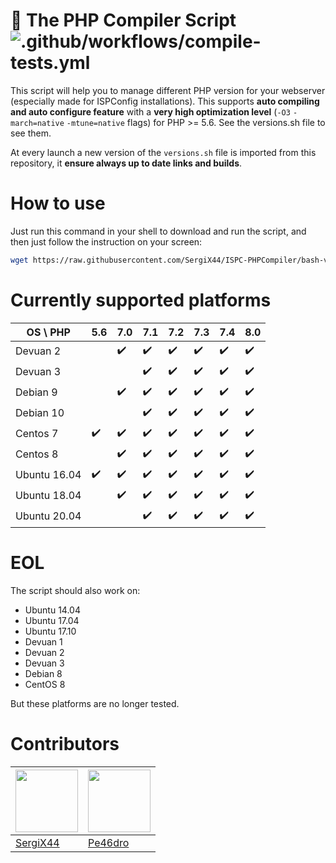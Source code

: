 # 🚀 The PHP Compiler Script ![.github/workflows/compile-tests.yml](https://github.com/SergiX44/ISPC-PHPCompiler/workflows/.github/workflows/compile-tests.yml/badge.svg)

This script will help you to manage different PHP version for your webserver (especially made for ISPConfig installations). 
This supports **auto compiling and auto configure feature** with a **very high optimization level** (`-O3` `-march=native` `-mtune=native` flags) for PHP >= 5.6. See the versions.sh file to see them.

At every launch a new version of the `versions.sh` file is imported from this repository, it **ensure always up to date links and builds**.

# How to use
Just run this command in your shell to download and run the script, and then just follow the instruction on your screen:
```bash
wget https://raw.githubusercontent.com/SergiX44/ISPC-PHPCompiler/bash-version/php-compiler.sh; chmod +x php-compiler.sh; bash php-compiler.sh
```
# Currently supported platforms
| OS \ PHP     	| 5.6 	| 7.0 	| 7.1 	| 7.2 	| 7.3 	| 7.4 	| 8.0 	|
|--------------	|-----	|-----	|-----	|-----	|-----	|-----	|-----	|
| Devuan 2     	|     	| ✔️   	| ✔️   	| ✔️   	| ✔️   	| ✔️   	| ✔️   	|
| Devuan 3     	|     	|     	| ✔️   	| ✔️   	| ✔️   	| ✔️   	| ✔️   	|
| Debian 9     	|     	| ✔️   	| ✔️   	| ✔️   	| ✔️   	| ✔️   	| ✔️   	|
| Debian 10    	|     	|     	| ✔️   	| ✔️   	| ✔️   	| ✔️   	| ✔️   	|
| Centos 7     	| ✔️   	| ✔️   	| ✔️   	| ✔️   	| ✔️   	| ✔️   	| ✔️   	|
| Centos 8     	|     	| ✔️   	| ✔️   	| ✔️   	| ✔️   	| ✔️   	| ✔️   	|
| Ubuntu 16.04 	| ✔️   	| ✔️   	| ✔️   	| ✔️   	| ✔️   	| ✔️   	| ✔️   	|
| Ubuntu 18.04 	|     	| ✔️   	| ✔️   	| ✔️   	| ✔️   	| ✔️   	| ✔️   	|
| Ubuntu 20.04 	|     	|     	| ✔️   	| ✔️   	| ✔️   	| ✔️   	| ✔️   	|

# EOL
The script should also work on:
 - Ubuntu 14.04
 - Ubuntu 17.04
 - Ubuntu 17.10
 - Devuan 1
 - Devuan 2
 - Devuan 3
 - Debian 8
 - CentOS 8

But these platforms are no longer tested.

# Contributors
[<img src="https://www.gravatar.com/avatar/98b8d56f4a193e3f7154f236c16930b2?s=100" alt="" height="100">](https://github.com/SergiX44) | [<img src="https://www.gravatar.com/avatar/35923b3b04e23bef801553656b606bfag?s=100" alt="" height="100">](https://github.com/Pe46dro)
---|---|
[SergiX44](https://github.com/SergiX44) | [Pe46dro](https://github.com/Pe46dro)
